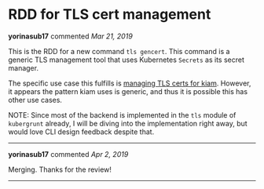 # RDD for TLS cert management

**yorinasub17** commented *Mar 21, 2019*

This is the RDD for a new command `tls gencert`. This command is a generic TLS management tool that uses Kubernetes `Secrets` as its secret manager.

The specific use case this fulfills is [managing TLS certs for kiam](https://github.com/uswitch/kiam/blob/master/docs/TLS.md). However, it appears the pattern kiam uses is generic, and thus it is possible this has other use cases.

NOTE: Since most of the backend is implemented in the `tls` module of `kubergrunt` already, I will be diving into the implementation right away, but would love CLI design feedback despite that.
<br />
***


**yorinasub17** commented *Apr 2, 2019*

Merging. Thanks for the review!
***

